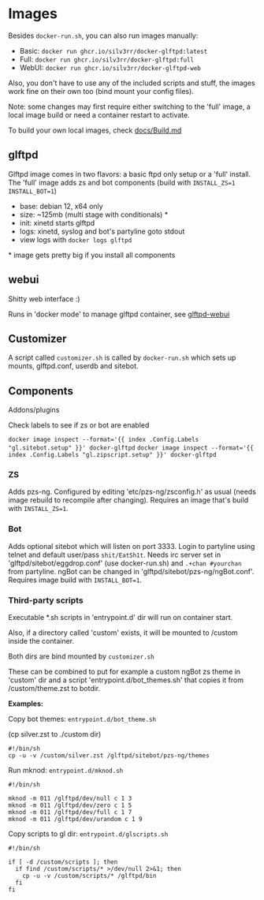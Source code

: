 # Images

Besides `docker-run.sh`, you can also run images manually:

- Basic: `docker run ghcr.io/silv3rr/docker-glftpd:latest`
- Full: `docker run ghcr.io/silv3rr/docker-glftpd:full`
- WebUI: `docker run ghcr.io/silv3rr/docker-glftpd-web`

Also, you don't have to use any of the included scripts and stuff, the images work fine on their own too (bind mount your config files).

Note: some changes may first require either switching to the 'full' image, a local image build or need a container restart to activate.

To build your own local images, check [docs/Build.md](docs/Build.md)

## glftpd

Glftpd image comes in two flavors: a basic ftpd only setup or a 'full' install. The 'full' image adds zs and bot components (build with `INSTALL_ZS=1` `INSTALL_BOT=1`)

- base: debian 12, x64 only
- size: ~125mb (multi stage with conditionals) *
- init: xinetd starts glftpd
- logs: xinetd, syslog and bot's partyline goto stdout
- view logs with `docker logs glftpd`

\* image gets pretty big if you install all components

## webui

Shitty web interface :)

Runs in 'docker mode' to manage glftpd container, see [glftpd-webui](https://github.com/silv3rr/glftpd-webui)

## Customizer

A script called `customizer.sh` is called by `docker-run.sh` which sets up mounts, glftpd.conf, userdb and sitebot.

## Components

Addons/plugins

Check labels to see if zs or bot are enabled

`docker image inspect --format='{{ index .Config.Labels "gl.sitebot.setup" }}' docker-glftpd`
`docker image inspect --format='{{ index .Config.Labels "gl.zipscript.setup" }}' docker-glftpd`

### ZS

Adds pzs-ng. Configured by editing 'etc/pzs-ng/zsconfig.h' as usual (needs image rebuild to recompile after changing). Requires an image that's build with `INSTALL_ZS=1`.

### Bot

Adds optional sitebot which will listen on port 3333. Login to partyline using telnet and default user/pass `shit/EatSh1t`. Needs irc server set in 'glftpd/sitebot/eggdrop.conf' (use docker-run.sh) and `.+chan #yourchan` from partyline. ngBot can be changed in 'glftpd/sitebot/pzs-ng/ngBot.conf'. Requires image build with `INSTALL_BOT=1`.

### Third-party scripts

Executable \*.sh scripts in 'entrypoint.d' dir will run on container start.

Also, if a directory called 'custom' exists, it will be mounted to /custom inside the container.

Both dirs are bind mounted by `customizer.sh`

These can be combined to put for example a custom ngBot zs theme in 'custom' dir and a script 'entrypoint.d/bot_themes.sh' that copies it from /custom/theme.zst to botdir.

**Examples:**

Copy bot themes: `entrypoint.d/bot_theme.sh`

(cp silver.zst to ./custom dir)

```
#!/bin/sh
cp -u -v /custom/silver.zst /glftpd/sitebot/pzs-ng/themes
```

Run mknod: `entrypoint.d/mknod.sh`
```
#!/bin/sh

mknod -m 011 /glftpd/dev/null c 1 3
mknod -m 011 /glftpd/dev/zero c 1 5
mknod -m 011 /glftpd/dev/full c 1 7
mknod -m 011 /glftpd/dev/urandom c 1 9
```

Copy scripts to gl dir: `entrypoint.d/glscripts.sh`
```
#!/bin/sh

if [ -d /custom/scripts ]; then
  if find /custom/scripts/* >/dev/null 2>&1; then
    cp -u -v /custom/scripts/* /glftpd/bin
  fi
fi
```
